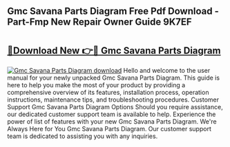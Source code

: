 ## Gmc Savana Parts Diagram Free Pdf Download - Part-Fmp New Repair Owner Guide 9K7EF

# <h2><a href="http://dfmtl0.blite.top/?on=Gmc+Savana+Parts+Diagram">🔗Download New 👉🔴 Gmc Savana Parts Diagram</a></h2>

[![Gmc Savana Parts Diagram download](https://i.imgur.com/lujVjoI.png)](http://dfmtl0.blite.top/?on=Gmc+Savana+Parts+Diagram)
Hello and welcome to the user manual for your newly unpacked Gmc Savana Parts Diagram. This guide is here to help you make the most of your product by providing a comprehensive overview of its features, installation process, operation instructions, maintenance tips, and troubleshooting procedures. Customer Support Gmc Savana Parts Diagram Options Should you require assistance, our dedicated customer support team is available to help. Experience the power of list of features with your new Gmc Savana Parts Diagram. We're Always Here for You Gmc Savana Parts Diagram. Our customer support team is dedicated to assisting you with any inquiries.
